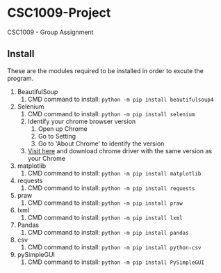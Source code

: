 # CSC1009-Project
CSC1009 - Group Assignment
## Install
These are the modules required to be installed in order to excute the program.

1. BeautifulSoup
   1. CMD command to install: `python -m pip install beautifulsoup4`
1. Selenium
   1. CMD command to install: `python -m pip install selenium`
   1. Identify your chrome browser version
      1. Open up Chrome
      1. Go to Setting
      1. Go to 'About Chrome' to identify the version
   1. [Visit here](https://sites.google.com/a/chromium.org/chromedriver/downloads) and download chrome driver with the same version as your Chrome
1. matplotlib
   1. CMD command to install: `python -m pip install matplotlib`
1. requests
   1. CMD command to install: `python -m pip install requests`
1. praw
   1. CMD command to install: `python -m pip install praw`
1. lxml
   1. CMD command to install: `python -m pip install lxml`
1. Pandas
   1. CMD command to install: `python -m pip install pandas`
1. csv
   1. CMD command to install: `python -m pip install python-csv`
1. pySimpleGUI
   1. CMD command to install: `python -m pip install PySimpleGUI`
